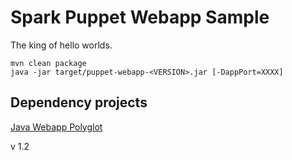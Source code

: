 Spark Puppet Webapp Sample
==========================

The king of hello worlds.

```
mvn clean package
java -jar target/puppet-webapp-<VERSION>.jar [-DappPort=XXXX]
```


Dependency projects
-------------------
[Java Webapp Polyglot](https://github.com/ipcrm/java_webapp_polyglot.git)



v 1.2 
